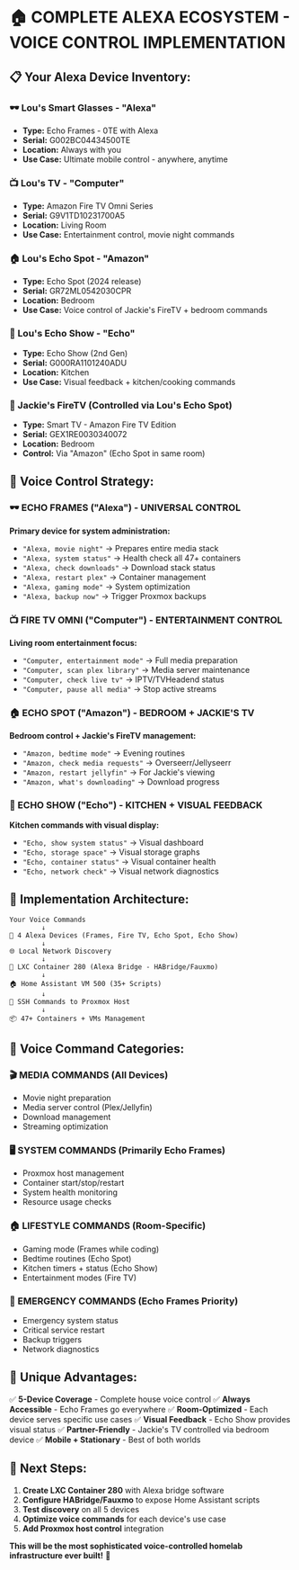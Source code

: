 # 🏠 **COMPLETE ALEXA ECOSYSTEM - VOICE CONTROL IMPLEMENTATION**

## 📋 **Your Alexa Device Inventory:**

### **🕶️ Lou's Smart Glasses - "Alexa"**
- **Type:** Echo Frames - 0TE with Alexa
- **Serial:** G002BC04434500TE
- **Location:** Always with you
- **Use Case:** Ultimate mobile control - anywhere, anytime

### **📺 Lou's TV - "Computer"**
- **Type:** Amazon Fire TV Omni Series
- **Serial:** G9V1TD10231700A5
- **Location:** Living Room
- **Use Case:** Entertainment control, movie night commands

### **🏠 Lou's Echo Spot - "Amazon"**
- **Type:** Echo Spot (2024 release)
- **Serial:** GR72ML0542030CPR
- **Location:** Bedroom
- **Use Case:** Voice control of Jackie's FireTV + bedroom commands

### **🍳 Lou's Echo Show - "Echo"**
- **Type:** Echo Show (2nd Gen)
- **Serial:** G000RA1101240ADU
- **Location:** Kitchen
- **Use Case:** Visual feedback + kitchen/cooking commands

### **📱 Jackie's FireTV** (Controlled via Lou's Echo Spot)
- **Type:** Smart TV - Amazon Fire TV Edition
- **Serial:** GEX1RE0030340072
- **Location:** Bedroom
- **Control:** Via "Amazon" (Echo Spot in same room)

## 🎯 **Voice Control Strategy:**

### **🕶️ ECHO FRAMES ("Alexa") - UNIVERSAL CONTROL**
**Primary device for system administration:**
- `"Alexa, movie night"` → Prepares entire media stack
- `"Alexa, system status"` → Health check all 47+ containers
- `"Alexa, check downloads"` → Download stack status
- `"Alexa, restart plex"` → Container management
- `"Alexa, gaming mode"` → System optimization
- `"Alexa, backup now"` → Trigger Proxmox backups

### **📺 FIRE TV OMNI ("Computer") - ENTERTAINMENT CONTROL**
**Living room entertainment focus:**
- `"Computer, entertainment mode"` → Full media preparation
- `"Computer, scan plex library"` → Media server maintenance
- `"Computer, check live tv"` → IPTV/TVHeadend status
- `"Computer, pause all media"` → Stop active streams

### **🏠 ECHO SPOT ("Amazon") - BEDROOM + JACKIE'S TV**
**Bedroom control + Jackie's FireTV management:**
- `"Amazon, bedtime mode"` → Evening routines
- `"Amazon, check media requests"` → Overseerr/Jellyseerr
- `"Amazon, restart jellyfin"` → For Jackie's viewing
- `"Amazon, what's downloading"` → Download progress

### **🍳 ECHO SHOW ("Echo") - KITCHEN + VISUAL FEEDBACK**
**Kitchen commands with visual display:**
- `"Echo, show system status"` → Visual dashboard
- `"Echo, storage space"` → Visual storage graphs
- `"Echo, container status"` → Visual container health
- `"Echo, network check"` → Visual network diagnostics

## 🚀 **Implementation Architecture:**

```
Your Voice Commands
        ↓
📱 4 Alexa Devices (Frames, Fire TV, Echo Spot, Echo Show)
        ↓
🌐 Local Network Discovery
        ↓
🐳 LXC Container 280 (Alexa Bridge - HABridge/Fauxmo)
        ↓
🏠 Home Assistant VM 500 (35+ Scripts)
        ↓
🔗 SSH Commands to Proxmox Host
        ↓
📦 47+ Containers + VMs Management
```

## 🎤 **Voice Command Categories:**

### **🎬 MEDIA COMMANDS (All Devices)**
- Movie night preparation
- Media server control (Plex/Jellyfin)
- Download management
- Streaming optimization

### **🖥️ SYSTEM COMMANDS (Primarily Echo Frames)**
- Proxmox host management
- Container start/stop/restart
- System health monitoring
- Resource usage checks

### **🏠 LIFESTYLE COMMANDS (Room-Specific)**
- Gaming mode (Frames while coding)
- Bedtime routines (Echo Spot)
- Kitchen timers + status (Echo Show)
- Entertainment modes (Fire TV)

### **🚨 EMERGENCY COMMANDS (Echo Frames Priority)**
- Emergency system status
- Critical service restart
- Backup triggers
- Network diagnostics

## 🌟 **Unique Advantages:**

✅ **5-Device Coverage** - Complete house voice control
✅ **Always Accessible** - Echo Frames go everywhere
✅ **Room-Optimized** - Each device serves specific use cases
✅ **Visual Feedback** - Echo Show provides visual status
✅ **Partner-Friendly** - Jackie's TV controlled via bedroom device
✅ **Mobile + Stationary** - Best of both worlds

## 🎯 **Next Steps:**

1. **Create LXC Container 280** with Alexa bridge software
2. **Configure HABridge/Fauxmo** to expose Home Assistant scripts
3. **Test discovery** on all 5 devices
4. **Optimize voice commands** for each device's use case
5. **Add Proxmox host control** integration

**This will be the most sophisticated voice-controlled homelab infrastructure ever built!** 🚀
